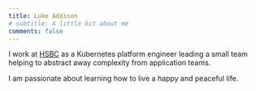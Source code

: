 ```yaml
---
title: Luke Addison
# subtitle: A little bit about me
comments: false
---
```


I work at [HSBC](https://github.com/hsbc) as a Kubernetes platform engineer leading a small team
helping to abstract away complexity from application teams.

I am passionate about learning how to live a happy and peaceful life.
